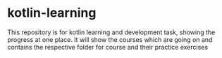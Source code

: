 # kotlin-learning

This repository is for kotlin learning and development task, showing the progress at one place. It will show the courses which are going on and contains the respective folder for course and their practice exercises
